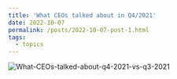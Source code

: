 ```yaml
---
title: 'What CEOs talked about in Q4/2021'
date: 2022-10-07
permalink: /posts/2022-10-07-post-1.html
tags:
  - topics
---
```


![What-CEOs-talked-about-q4-2021-vs-q3-2021](https://okrasnov.github.io/images/What-CEOs-talked-about-q4-2021-vs-q3-2021-min.png)


